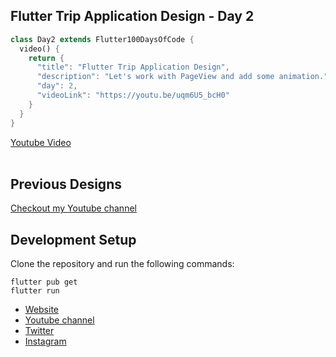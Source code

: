 ## Flutter Trip Application Design - Day 2

```dart
class Day2 extends Flutter100DaysOfCode {
  video() {
    return {
      "title": "Flutter Trip Application Design",
      "description": "Let's work with PageView and add some animation.",
      "day": 2,
      "videoLink": "https://youtu.be/uqm6U5_bcH0"
    }
  }
}
```

[Youtube Video](https://youtu.be/uqm6U5_bcH0)
<br><br>

## Previous Designs
[Checkout my Youtube channel](https://youtube.com/afgprogrammer)


## Development Setup
Clone the repository and run the following commands:
```
flutter pub get
flutter run
```



* [Website](https://afgprogrammer.com)
* [Youtube channel](https://youtube.com/afgprogrammer)
* [Twitter](https://twitter.com/afgprogrammer)
* [Instagram](https://instagram.com/afgprogrammer)
